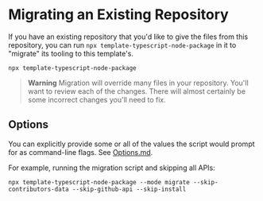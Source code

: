 # Migrating an Existing Repository

If you have an existing repository that you'd like to give the files from this repository, you can run `npx template-typescript-node-package` in it to "migrate" its tooling to this template's.

```shell
npx template-typescript-node-package
```

> **Warning**
> Migration will override many files in your repository.
> You'll want to review each of the changes.
> There will almost certainly be some incorrect changes you'll need to fix.

## Options

You can explicitly provide some or all of the values the script would prompt for as command-line flags.
See [Options.md](./Options.md).

For example, running the migration script and skipping all APIs:

```shell
npx template-typescript-node-package --mode migrate --skip-contributors-data --skip-github-api --skip-install
```

